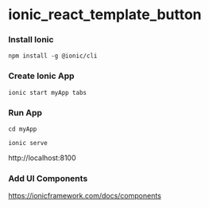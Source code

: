 # ionic_react_template_button



### Install Ionic
`npm install -g @ionic/cli`


### Create Ionic App
`ionic start myApp tabs`


### Run App
`cd myApp` 

`ionic serve`


http://localhost:8100



### Add UI Components
https://ionicframework.com/docs/components








